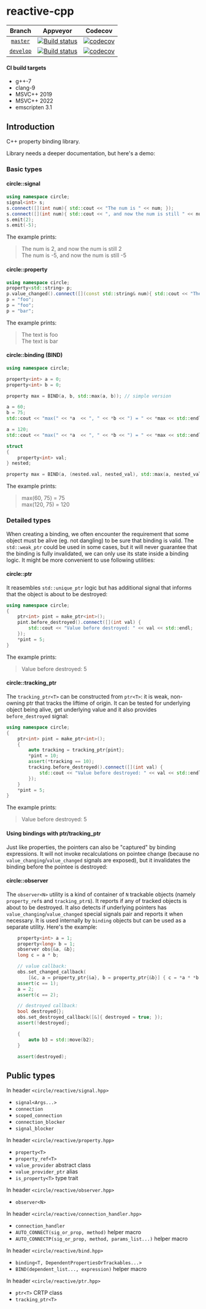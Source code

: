 # reactive-cpp

Branch          | Appveyor | Codecov |
:-------------: | -------- | ------- |
[`master`](https://github.com/jm4R/reactive-cpp/tree/master) | [![Build status](https://ci.appveyor.com/api/projects/status/ix6o5njakdpqvbrl/branch/master?svg=true)](https://ci.appveyor.com/project/jm4R/reactive-cpp/branch/master) | [![codecov](https://codecov.io/gh/jm4R/reactive-cpp/branch/master/graph/badge.svg)](https://codecov.io/gh/jm4R/reactive-cpp) |
[`develop`](https://github.com/jm4R/reactive-cpp/tree/develop) | [![Build status](https://ci.appveyor.com/api/projects/status/ix6o5njakdpqvbrl/branch/develop?svg=true)](https://ci.appveyor.com/project/jm4R/reactive-cpp/branch/develop) | [![codecov](https://codecov.io/gh/jm4R/reactive-cpp/branch/develop/graph/badge.svg)](https://codecov.io/gh/jm4R/reactive-cpp) |

#### CI build targets
* g++-7
* clang-9
* MSVC++ 2019
* MSVC++ 2022
* emscripten 3.1


## Introduction

C++ property binding library.

Library needs a deeper documentation, but here's a demo:

### Basic types

#### circle::signal

```cpp
using namespace circle;
signal<int> s;
s.connect([](int num){ std::cout << "The num is " << num; });
s.connect([](int num){ std::cout << ", and now the num is still " << num << std::endl; });
s.emit(2);
s.emit(-5);
```

The example prints:

> The num is 2, and now the num is still 2\
> The num is -5, and now the num is still -5

#### circle::property

```cpp
using namespace circle;
property<std::string> p;
p.value_changed().connect([](const std::string& num){ std::cout << "The text is " << num << std::endl; });
p = "foo";
p = "foo";
p = "bar";
```

The example prints:

> The text is foo\
> The text is bar

#### circle::binding (BIND)

```cpp
using namespace circle;

property<int> a = 0;
property<int> b = 0;

property max = BIND(a, b, std::max(a, b)); // simple version

a = 60;
b = 75;
std::cout << "max(" << *a  << ", " << *b << ") = " << *max << std::endl;

a = 120;
std::cout << "max(" << *a  << ", " << *b << ") = " << *max << std::endl;

struct
{
    property<int> val;
} nested;

property max = BIND(a, (nested.val, nested_val), std::max(a, nested_val)); // or name parameter explicitly
```

The example prints:

> max(60, 75) = 75\
> max(120, 75) = 120


### Detailed types

When creating a binding, we often encounter the requirement that some object must be alive (eg. not dangling) to be sure that binding is valid. The `std::weak_ptr` could be used in some cases, but it will never guarantee that the binding is fully invalidated, we can only use its state inside a binding logic. It might be more convenient to use following utilities:

#### circle::ptr

It reasembles `std::unique_ptr` logic but has additional signal that informs that the object is about to be destroyed:

```cpp
using namespace circle;
{
    ptr<int> pint = make_ptr<int>();
    pint.before_destroyed().connect([](int val) {
        std::cout << "Value before destroyed: " << val << std::endl;
    });
    *pint = 5;
}
```
The example prints:

> Value before destroyed: 5

#### circle::tracking_ptr
The `tracking_ptr<T>` can be constructed from `ptr<T>`: it is weak, non-owning ptr that tracks the liftime of origin. It can be tested for underlying object being alive, get underlying value and it also provides `before_destroyed` signal:

```cpp
using namespace circle;
{
    ptr<int> pint = make_ptr<int>();
    {
        auto tracking = tracking_ptr{pint};
        *pint = 10;
        assert(*tracking == 10);
        tracking.before_destroyed().connect([](int val) {
            std::cout << "Value before destroyed: " << val << std::endl;
        });
    }
    *pint = 5;
}
```
The example prints:

> Value before destroyed: 5

#### Using bindings with ptr/tracking_ptr
Just like properties, the pointers can also be "captured" by binding expressions. It will not invoke recalculations on pointee change (because no `value_changing`/`value_changed` signals are exposed), but it invalidates the binding before the pointee is destroyed:


#### circle::observer
The `observer<N>` utility is a kind of container of `N` trackable objects (namely `property_ref`s and `tracking_ptr`s). It reports if any of tracked objects is about to be destroyed. It also detects if underlying pointers has `value_changing`/`value_changed` special signals pair and reports it when necessary. It is used internally by `binding` objects but can be used as a separate utility. Here's the example:

```cpp
    property<int> a = 1;
    property<long> b = 1;
    observer obs{&a, &b};
    long c = a * b;

    // value callback:
    obs.set_changed_callback(
        [&c, a = property_ptr{&a}, b = property_ptr{&b}] { c = *a * *b; });
    assert(c == 1);
    a = 2;
    assert(c == 2);

    // destroyed callback:
    bool destroyed{};
    obs.set_destroyed_callback([&]{ destroyed = true; });
    assert(!destroyed);

    {
        auto b3 = std::move(b2);
    }

    assert(destroyed);
```

## Public types

In header `<circle/reactive/signal.hpp>`

* `signal<Args...>`
* `connection`
* `scoped_connection`
* `connection_blocker`
* `signal_blocker`

In header `<circle/reactive/property.hpp>`

* `property<T>`
* `property_ref<T>`
* `value_provider` abstract class
* `value_provider_ptr` alias
* `is_property<T>` type trait

In header `<circle/reactive/observer.hpp>`

* `observer<N>`

In header `<circle/reactive/connection_handler.hpp>`

* `connection_handler`
* `AUTO_CONNECT(sig_or_prop, method)` helper macro
* `AUTO_CONNECTP(sig_or_prop, method, params_list...)` helper macro

In header `<circle/reactive/bind.hpp>`

* `binding<T, DependentPropertiesOrTrackables...>`
* `BIND(dependent_list..., expression)` helper macro

In header `<circle/reactive/ptr.hpp>`

* `ptr<T>` CRTP class
* `tracking_ptr<T>`
